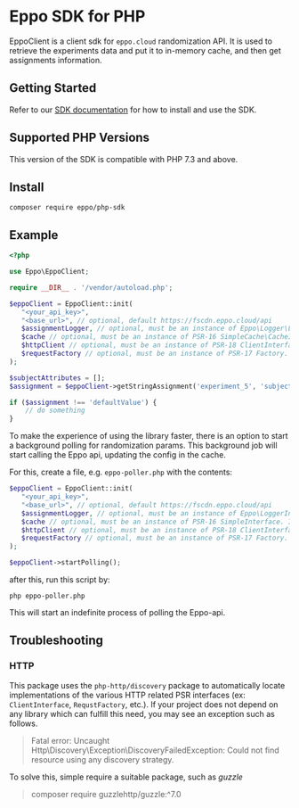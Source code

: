 # Eppo SDK for PHP

EppoClient is a client sdk for `eppo.cloud` randomization API.
It is used to retrieve the experiments data and put it to in-memory cache, and then get assignments information.

## Getting Started

Refer to our [SDK documentation](https://docs.geteppo.com/feature-flags/sdks/php) for how to install and use the SDK.

## Supported PHP Versions
This version of the SDK is compatible with PHP 7.3 and above.

## Install

```
composer require eppo/php-sdk
```

## Example

```php
<?php

use Eppo\EppoClient;

require __DIR__ . '/vendor/autoload.php';

$eppoClient = EppoClient::init(
   "<your_api_key>",
   "<base_url>", // optional, default https://fscdn.eppo.cloud/api
   $assignmentLogger, // optional, must be an instance of Eppo\Logger\LoggerInterface
   $cache // optional, must be an instance of PSR-16 SimpleCache\CacheInterface. If not passed, FileSystem cache will be used
   $httpClient // optional, must be an instance of PSR-18 ClientInterface. If not passed, Discovery will be used to find a suitable implementation
   $requestFactory // optional, must be an instance of PSR-17 Factory. If not passed, Discovery will be used to find a suitable implementation
);

$subjectAttributes = [];
$assignment = $eppoClient->getStringAssignment('experiment_5', 'subject-1', $subjectAttributes, 'defaultValue');

if ($assignment !== 'defaultValue') {
    // do something
}

```

To make the experience of using the library faster, there is an option to start a background polling for randomization params.
This background job will start calling the Eppo api, updating the config in the cache.

For this, create a file, e.g. `eppo-poller.php` with the contents:

```php
$eppoClient = EppoClient::init(
   "<your_api_key>",
   "<base_url>", // optional, default https://fscdn.eppo.cloud/api
   $assignmentLogger, // optional, must be an instance of Eppo\LoggerInterface
   $cache // optional, must be an instance of PSR-16 SimpleInterface. If not passed, FileSystem cache will be used
   $httpClient // optional, must be an instance of PSR-18 ClientInterface. If not passed, Discovery will be used to find a suitable implementation
   $requestFactory // optional, must be an instance of PSR-17 Factory. If not passed, Discovery will be used to find a suitable implementation
);

$eppoClient->startPolling();
```

after this, run this script by:

`php eppo-poller.php`

This will start an indefinite process of polling the Eppo-api.

## Troubleshooting
### HTTP
This package uses the `php-http/discovery` package to automatically locate implementations of the various HTTP related 
PSR interfaces (ex: `ClientInterface`, `RequstFactory`, etc.). If your project does not depend on any library which can 
fulfill this need, you may see an exception such as follows.
>Fatal error: Uncaught Http\Discovery\Exception\DiscoveryFailedException: Could not find resource using any discovery strategy.

To solve this, simple require a suitable package, such as _guzzle_
>composer require guzzlehttp/guzzle:^7.0